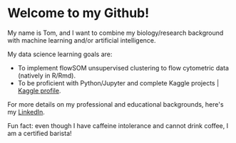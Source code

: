 # Welcome to my Github!
My name is Tom, and I want to combine my biology/research background with machine learning and/or
artificial intelligence.

My data science learning goals are:

- To implement flowSOM unsupervised clustering to flow cytometric data (natively in R/Rmd).
- To be proficient with Python/Jupyter and complete Kaggle projects | [Kaggle profile](https://www.kaggle.com/tompham97).

For more details on my professional and educational backgrounds, here's my [LinkedIn](https://www.linkedin.com/in/tompham97/).

Fun fact: even though I have caffeine intolerance and cannot drink coffee, I am a certified barista!
<!---
hungpham15/hungpham15 is a ✨ special ✨ repository because its `README.md` (this file) appears on your GitHub profile.
You can click the Preview link to take a look at your changes.
--->
